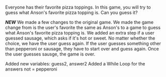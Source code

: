 Everyone has their favorite pizza toppings.
In this game, you will try to guess what Anson's favorite pizza topping is.
Can you guess it?

***NEW***
We made a few changes to the original game.
We made the game change from is the user's favorite the same as Anson's to a game to guess what Anson's favorite pizza topping is.
We added an extra step if a user guessed sausage, which asks if it's hot or sweet.
No matter whether the choice, we have the user guess again.
If the user guesses something other than pepperoni or sausage, they have to start over and guess again.
Once the user guesses sausge, the game is over.

Added new variables: guess2, answer2
Added a While Loop for the answers not = pepperoni
